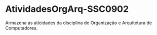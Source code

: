 # AtividadesOrgArq-SSC0902
Armazena as aticidades da disciplina de Organização e Arquitetura de Computadores.
